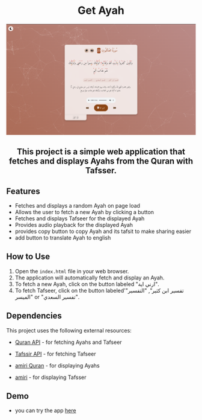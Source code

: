 <!-- # Ayat Project -->
<h1 align="center">Get Ayah</h1>

<p align="center">
  <img  src="./img/img.png">
</p>

<h2 align="center">This project is a simple web application that fetches and displays Ayahs from the Quran with Tafsser.</h2>

## Features

- Fetches and displays a random Ayah on page load
- Allows the user to fetch a new Ayah by clicking a button
- Fetches and displays Tafseer for the displayed Ayah
- Provides audio playback for the displayed Ayah
- provides copy button to copy Ayah and its tafsit to make sharing easier
- add button to translate Ayah to english

## How to Use

1. Open the `index.html` file in your web browser.
2. The application will automatically fetch and display an Ayah.
3. To fetch a new Ayah, click on the button labeled "ارني اية".
4. To fetch Tafseer, click on the button labeled'"تفسير ابن كثير", "التفسير الميسر" or "تفسير السعدي".
## Dependencies

This project uses the following external resources:
- [Quran API](https://alquran.cloud/api) - for fetching Ayahs and Tafseer
- [Tafssir API](https://github.com/spa5k/tafsir_api) -  for fetching Tafseer

- [amiri Quran](https://fonts.google.com/specimen/Amiri+Quran?query=amir) - for displaying Ayahs
- [amiri](https://fonts.google.com/specimen/Amiri?query=amir) - for displaying Tafsser

## Demo
- you can try the app [here](https://youssuf.tech/GetAyah/)